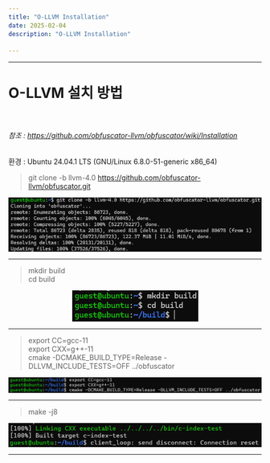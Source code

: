 ```yaml
---
title: "O-LLVM Installation"
date: 2025-02-04
description: "O-LLVM Installation"

---
```

  
---  
# O-LLVM 설치 방법
  
<br>

###### 참조 : https://github.com/obfuscator-llvm/obfuscator/wiki/Installation  

환경 : Ubuntu 24.04.1 LTS (GNU/Linux 6.8.0-51-generic x86_64)

>git clone -b llvm-4.0 https://github.com/obfuscator-llvm/obfuscator.git  


<p align="center">
  <img src="/assets/images/git_clone.png" style="display: block; margin: auto;">
</p>  

---  
>mkdir build  
cd build  

<p align="center">
  <img src="/assets/images/build.png" style="display: block; margin: auto;">
</p>  

---
>export CC=gcc-11  
export CXX=g++-11  
cmake -DCMAKE_BUILD_TYPE=Release -DLLVM_INCLUDE_TESTS=OFF ../obfuscator  
  
<p align="center">
  <img src="/assets/images/cmake.png" style="display: block; margin: auto;">
</p>  

---
>make -j8  
 
<p align="center">
  <img src="/assets/images/make-j8.png" style="display: block; margin: auto;">
</p>  
  
---

